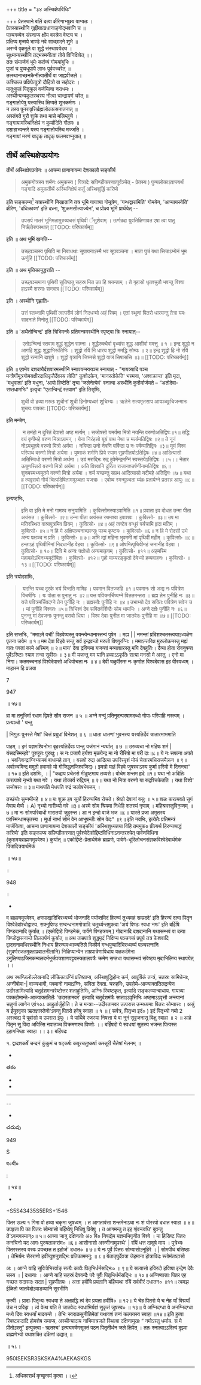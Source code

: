 +++
title = "३४ अस्थिक्षेपविधिः"

+++
प्रेतस्थाने बलिं दत्वा क्षीरेणाभ्युक्ष्य वाग्यतः ।  
प्रेतस्यास्थीनि गृह्णीयात्प्रधानाङ्गोद्भवानि च ॥  
पञ्चगव्येन संस्नाप्य क्षौम वस्त्रेण वेष्ट्य च ।  
प्रक्षिप्य मृन्मये भाण्डे नवे साच्छादने शुभे ॥  
अरण्ये वृक्षमूले वा शुद्धे संस्थापयेदथ ।  
सूक्ष्मान्यस्थीनि तद्भस्मनीत्वा तोये विनिक्षिपेत् ।।  
ततः संमार्जनं भूमेः कर्तव्यं गोमयांबुभिः ।  
पूजां च पुष्पधूपायै लाभः पूर्ववच्चरेत् ॥  
तत्स्थानाच्छनकैर्नीत्वातीर्थे वा जाह्नवीजले ।  
कश्चिच्च प्रक्षिपेत्पुत्रो दौहित्रो वा सहोदरः ।  
मातुःकुलं पितृकुलं वर्जयित्वा नराधमः ।  
अस्थीन्यन्यकुलस्थस्य नीत्वा चान्द्रायणं चरेत् ॥  
गङ्गातोयेषु यस्यास्थि क्षिप्यते शुभकर्मणः ।  
न तस्य पुनरावृत्तिर्ब्रह्मलोकात्सनातनात् ॥  
अस्तंगते गुरौ शुक्रे तथा मासे मलिम्लुचे ।  
गङ्गायामस्थिनिक्षेपं न कुर्यादिति गौतमः ॥  
दशाहाभ्यन्तरे यस्य गङ्गातोयस्थि मज्जति ।  
गङ्गायां मरणं यादृक् तादृक् फलमवाप्नुयात् ॥

## तीर्थे अस्थिक्षेपप्रयोगः

तीर्थे अस्थिक्षेपप्रयोगः ॥ आचम्य प्राणानायम्य देशकालौ सङ्कीर्य 

> अमुकगोत्रस्य शर्मणः अमुकस्य ( पित्रादेः सपिण्डीकरणात्पूर्वञ्चेत् - प्रेतस्य ) पुण्यलोकाऽवाप्त्यर्थं गङ्गादि अमुकतीर्थे अस्थिनिक्षेपं कर्तुं अस्थिशुद्धिं करिष्ये

इति सङ्कल्प्य[^१] यत्रास्थीनि निखातानि तत्र भूमि गायत्र्या गोमूत्रेण, 'गन्धद्वारामिति' गोमयेन, 'आप्यायस्वेति' क्षीरेण, 'दधिक्राव्ण' इति दध्ना, 'शुक्रमसीत्याज्येन', च प्रोक्ष्य भूमिं प्रार्थयेत् --

[^१]: अधिकारार्थं‌ कृच्छ्रत्रयं कृत्वा ।।

> उपसर्प मातरं भूमिमतामुरुव्यचसं पृथिवी ँसुशेवाम् । ऊर्णम्रदा युवतिक्षिणावत एषा त्वा पातु निर्ऋतेरुपस्थात्
[[TODO: परिष्कार्यम्]]

 इति ॥ अथ भूमिं खनति--
 
 > उच्छ्वञ्चस्व पृथिवि मा निबाधथाः सूपायनाऽस्मै भव सूपवञ्चना । माता पुत्रं यथा सिचाऽभ्येनं भूम ऊर्णुहि
 [[TODO: परिष्कार्यम्]]
 
 इति ॥ अथ मृत्तिकामुद्धराति --
 
 > उच्छ्वञ्चमाना पृथिवी सुतिष्ठतु सहस्र मित उप हि श्रयन्ताम् । ते गृहासो धृतश्चुतौ भवन्तु विश्वा हाऽस्मै शरणाः सन्त्वत्र
[[TODO: परिष्कार्यम्]]

 इति । अस्थीनि गृह्णाति-
 
 > उत्तं स्तभ्नामि पृथिवीं त्वत्परीमं लोगं निदधन्मो अहं रिषम् । एतां स्थूणां पितरो धारयन्तु तेत्रा यमः सादनाते मिनोतु
 [[TODO: परिष्कार्यम्]]
 
 इति ॥ 'अथैतोन्विन्द्रं' इति त्रिभिमन्त्रैः प्रतिमन्त्रमस्थीनि स्पृष्ट्वा त्रिः स्नायात्--
 
 >‌ एतोऽन्विन्द्रं स्तवाम शुद्धं शुद्धेन साम्ना । शुद्धैरुक्थैर्वा वृध्वांस शुद्ध आशीर्वा ममत्तु ॥ १ ॥ इन्द्र शुद्धो न आगहि शुद्धः शुद्धाभिरूतिभिः । शुद्धो रयिं नि धारय शुद्धो ममद्धि सोम्यः ॥ २॥ इन्द्र शुद्धो हि नो रयिं शुद्धो रत्नानि दाशुषे । शुद्धो वृत्राणि जिघ्नसे शुद्धो वाजं सिषाससि ॥३॥
 [[TODO: परिष्कार्यम्]] 
 
 इति ॥ एवमेव दशदव्यैर्दशवारमस्थीनि स्नापयन्स्वयञ्च स्नायात् - "गायत्र्यादि पञ्च मन्त्रैर्गोमूत्रगोमयक्षीरदाधिकृतैर्देवस्य त्वेति" कुशोदकेन, 'मानस्तोकेति' भस्मना, 'अश्वक्रान्त' इति मृदा, 'मधुवाता' इति मधुना, 'आपो हिष्टेति' तृचा 'जलेनेत्येवं' स्नात्वा अस्थीनि कुशैर्मार्जयते – “अतोदेवा॰ सप्तधामभिः" इत्यृचा "एतान्विन्द्रं स्तवाम" इति तिसृभिः, 
 
 > शुची वो हव्या मरुतः शुचीनां शुची हिनोम्यध्वरं शुचिभ्यः । ऋतेने सत्यमृतसाप आयञ्च्छुचिजन्मानः शुचयः पावकाः
 [[TODO: परिष्कार्यम्]]
 
 इति मन्त्रेण, 
 
 >‌ न तमंहो न दुरितं देवासो अष्ट मर्त्यम् । सजोषसो यमर्यमा मित्रो नयन्ति वरुणोअतिद्विषः॥१॥ तद्धि वयं वृणीमहे वरुण मित्राऽयमन् । येना निरंहसो यूयं पाथ नेथा च मर्त्यमतिद्विषः ॥२॥ ते नूनं नोऽयभूतये वरुणो मित्रो अर्यमा । नयिष्ठा उनो नेषणि पर्षिष्ठा उ नः पर्षण्यतिद्विषः ॥३॥ यूयं विश्व परिपाथ वरुणो मित्रो अर्यमा । युष्माकं शर्मणि प्रिये स्याम सुप्रणीतयोऽतिद्विषः ॥४॥ आदित्यासो अतिस्त्रिधो वरुणो मित्रो अर्थमा । उग्रं मरुद्भिः रुद्र हुवेमेन्द्रमग्निं स्वस्तयेऽतिद्विषः ।।५।। नेतार ऊषुणस्तिरो वरुणो मित्रो अर्यमा । अति विश्वानि दुरिता राजानश्चर्षणीनामतिद्विषः ॥६॥ शुनमस्मभ्यमूतये वरुणो मित्रो अर्यमा । शर्म यच्छन्तु सप्रथ आदित्यासो यदीमहे अतिद्विषः ॥७॥ यथा ह त्यद्वसवो गौर्यं चित्पदिषिताममुञ्चता यजत्राः । एवोष्व स्मन्मुञ्चता व्यंहः प्रतार्यग्ने प्रतरन्न आयुः ॥८॥ 
 [[TODO: परिष्कार्यम्]]
 
 इत्यष्टभिः, 
 
 > इति वा इति मे मनो गामश्व सनुयामिति । कुवित्सोमस्याऽपामिति ॥१॥ प्रवाता इव दोधत उन्मा पीता अयंसत । कुवित्सो॰ ॥२॥ उन्मा पीता अयंसत रथमश्वा इवाशवः । कुवित्सो॰ ॥३॥ उप मा मतिरस्थित वाश्रापुत्रमिव प्रियम् । कुवित्सो॰ ॥४॥ अहं त्वष्टेव वन्धुरं पर्यचामि हृदा मतिम् । कुवित्सो॰ ॥५॥ न हि मे अक्षिपञ्चनाच्छान्सुः पञ्च कृष्टयः । कुवित्सो॰ ॥६॥ न हि मे रोदसी उभे अन्य पक्षञ्च न प्रति । कुवित्सो॰ ॥ ७॥ अभि द्यां महिना भुवममी मां पृथिवीं महीम् । कुवित्सो॰ ॥८॥ हन्ताऽहं पृथिवीमिमां निदधानीह वेहवा । कुवित्सो॰ ॥९॥ ओषमित्पृथिवीमहं जनानीह वेहवा । कुवित्सो॰ ॥ १०॥ दिवि मे अन्यः पक्षोधो अन्यमाकृषम् । कुवित्सो॰ ॥११॥ अहमस्मि महामहोऽभिनभ्यमुदीषितः । कुवित्सो॰ ॥१२॥ गृहो याम्यरङ्कृतो देवेभ्यो हव्यवाहनः । कुवित्सो॰ ॥१३॥
[[TODO: परिष्कार्यम्]] 
 
 इति त्रयोदशभिः,
 
>‌ यदन्ति यच्च दूरके भयं विन्दति मामिह । पवमान वितज्जहि ॥१॥ पवमानः सो अद्य नः पवित्रेण विचर्षणिः । यः पोता स पुनातु नः ॥२॥ यत्त पवित्रमर्चिष्यग्ने विततमन्तरा । ब्रह्म तेन पुनीहि नः ॥३॥ यत्ते पवित्रमर्चिवदग्ने तेन पुनीहि नः । ब्रह्मसवैः पुनीहि नः ॥४॥ उभाभ्यो देव सवितः पवित्रेण सवेन च । मां पुनीहि विश्वतः ॥५॥ त्रिभिश्वं देव सवितर्वर्शिष्ठैः सोम धामभिः । अग्ने दक्षैः पुनीहि नः ॥६॥ पुनन्तु मां देवजनाः पुनन्तु वसवो धिया । विश्व देवाः पुनीत मा जातवेदः पुनीहि मा ॥७॥ 
[[TODO: परिष्कार्यम्]]

इति सप्तभिः, “ममाऽमे वर्ची' विहवेष्यस्तु वयन्त्वेन्धानास्तन्वं पुषेम । मह्य | | नमन्तां प्रदिशश्चतस्त्वयाऽध्यक्षेण पृतना जयेम ॥ १॥ मम देवा विहवे सन्तु सर्व इन्द्रवन्तो मरुतो विष्णुरग्निः । ममाऽन्तरिक्ष मुरुलोकमस्तु मह्यं वातः पवतां कामे अस्मिन् ॥ २॥ माय' देवा द्रविणमा यजन्तां मय्याशारस्तु मयि देवहूतिः। दैव्या होता रोवनुषन्त पूर्वेऽरिष्टाः स्याम तन्वा सुवीराः ॥ ३॥ मी यजन्तु मम यानि हव्याऽऽकृतिः सत्या मनसो मे अस्तु । एनो मा निगा। कतमच्चनाहं विश्वेदेवासो अधिवोचता नः ॥ ४॥ देवी षळुर्वीरुरु नः कृणोत विश्वदेवास इह वीरयध्वम् । माहास्म हि प्रजया

7

947

॥ ५७॥

ब्रा मा तनूभिर्मा रधाम द्विषते सौम राजन ॥ ५ ॥ अग्ने मन्युं प्रतिनुदन्परषामदब्धो गोपाः परिपाहि नस्त्वम् । प्रत्यञ्चो ' यन्तु

| निगुतः पुनस्ते मैषां' चित्तं प्रबुधां विनेशत् ॥ ६ ॥ धाता धातणां भुवनस्य यस्पतिर्देवं त्रातारमाभमाति

पाहम् । इमं यज्ञमश्विनोभा बृहस्पतिर्देवाः पान्तु यज॑मानं न्यर्थात् ॥ ७ ॥ उरुव्यचा नो महिषः शर्म | यंसदस्मिन्हवे' पुरुहूतः पुरुक्षुः। स नः प्रजायै हर्यश्व मृळयेन्द्र मा नो रीरिषो मा परी दाः॥८॥ ये नः सपत्ना अपते । भवन्त्विन्द्राग्निभ्यामवं बाधामहे तान् । वसवो रुद्रा आदित्या उपरिस्पृशं मोयं चेत्तारमधिराजमैक्रन ॥ ९॥ अर्वाञ्चमिन्द्र ममुतो हवामहे यो गोजिद्धनजिश्वजिद्यः। इमन्नो यज्ञं विहवे जुषस्वाऽस्य कुर्मा हरियो मे दिनन्त्वा" ॥ १०॥ इति दशभिः, । | "कद्राय प्रचेतसे मीढुष्टमाय तव्यसे। वोचेम शन्तम हृदे ॥१॥ यथा नो अदितिः करत्पश्वे नृभ्यो यथा गवे । यथा तोकार्य रुद्रियम् ॥ २॥ यथा नो मित्रा वरुणो या रुद्रश्चिकेतति । यथा विश्वे' सजोषसः ॥ ३॥ माथपति मेधपति रुद्रं जलोषभेषजम् ।

तच्छंयोः सुम्नमीमहे ॥ ४॥ यः शुक्र इव सूर्यो हिरण्यमिव रोचते। श्रेष्ठो देवानां वसुः ॥ ५॥ शन्नः करत्यवते सुगं मेषाय मेष्ये । A) नृभ्यो नारीभ्यो गवे ॥३॥ अस्मे सोम श्रियमा निधेहि शतस्यं नृणाम् । महिश्रवस्तुविन॒म्णम् ॥ ७॥ मा नः सोमपरिबाधी मारातयो जुहुरन्त। आ न इन्दो वाजे भज ॥८॥ यास्ते प्रजा अमृतस्य परस्मिन्धामन्नृतस्य । मूर्धा नार्भा सोम वेन आभूषन्तीः सोम वेदः" ॥९॥ इति नवभिः, इत्येतैः प्रतिमन्त्रं मार्जयित्वा, आचम्य प्राणानायम्य देशकालौ सङ्कीयं 'अस्थिशुध्यतया विहि तममुक० प्रीत्यर्थ हिरण्यश्राद्धं करिष्ये' इति सङ्कल्प्य सपिण्डीकरणात् पूर्वश्चेदेकोद्दिष्टविधिनाऽनन्तरश्चेत् पार्वणविधिना (कुशमयब्राह्मणमुपवेश्य ) कुर्यात् ॥ एकोद्दिष्टे-प्रेतार्थमेकं ब्राह्मणे, पार्वणे-धूरिलोचनसंज्ञकविश्वेदेवार्थमेकं पित्रादित्रयार्थमेकं

॥ ५७॥

।

948

।

-

व ब्राह्मणमुपवेश्य, क्षणपाद्यादिभिरभ्यर्च्य भोजनादि पर्याप्तमिदं हिरण्यं तुभ्यमहं सम्प्रददे' इति हिरण्यं दत्वा पितॄन विश्वेदेवांश्चोद्वास्य. सक्नुपिण्ड सम्बन्धनामगोत्रादि चतुर्थ्यन्तमुक्त्वा 'अयं पिण्डः स्वधा नमः' इति बर्हिषि पिण्डदानादि कुर्यात् । (एकोद्दिष्टे पिण्डमेकं, पार्वणे पिण्डत्रयम् ) गोदानादि दशदानानि यथासम्भवं वा दत्वा पिण्डोद्वासनान्ते तिलतर्पणं कुर्यात् ॥ अथ ताम्रपात्रे शुद्धमृदं निक्षिप्य पञ्चगव्यं प्रपूर्य तत्र केशवादि द्वादशनामभिरस्थीनि निधाय हिरण्यमध्वाज्यतिलै विकीर्य गन्धपुष्पादिभिरभ्यर्च्य पञ्चरत्नानि (सुवर्णरजतमुक्ताप्रवालनीलानि) निक्षिप्यान्येन ताम्रपात्रेणापिधाय यक्षकर्दमेना ऽनुलिप्याऽजिनकम्बलदर्भभूर्जपत्रशाणपट्टवस्त्रतालपत्रैः क्रमेण सप्तधा यथासम्भवं संवेष्ट्य मृदाभिलिप्य स्थापयेत् ।।

अथ स्थण्डिलोल्लेखनादि लौकिकाऽग्निं प्रतिष्ठाप्य, अस्थिशुद्धिहोमः कर्म, आपूर्विकं तन्त्रं, चतस्रः सामिधेन्यः, अग्नीषोमा-| वाज्यभागी, पवमानो नामाऽग्निः, सविता देवता. चरुहविः, उपहोमे-आज्याक्ततिलद्रव्येण उदीरतामित्यादि चतुर्दशमन्त्ररेष्टोत्तर शताहुतिभिः, अग्निः स्विष्टकृत, इत्यादि सङ्कल्प्यान्वाधाय. गायत्र्या पक्कहोमान्ते-आज्याक्ततिलैः 'उदारतामवर' इत्यादि चतुर्दशमंत्रैः सप्ताऽऽवृत्तिभिः अष्टमाऽऽवृत्तौ अन्त्यानां चतुर्णा त्यागेन एवं१०८ आहुर्तार्जुहोति। ते च मन्त्राः--उदीरतामवर उत्परास उन्मध्यमाः पितरः सोम्यासः । असुं य ईयुरवृका ऋतज्ञास्तेनो'ऽवन्तु पितरो हवेषु स्वाहा ॥ १ ॥ ( सर्वत्र, पितृभ्य इदं० ) इदं पितृभ्यो नमो 2 अस्त्वद्य ये पूर्वासो य उपरास ईयुः । ये पार्थिवे रजस्या निषत्ता ये वा नूनं सुवृजनासु विक्षु स्वाहा ॥ २ ॥ आहे पितृन सु विदा अवित्सि नपातञ्च विक्रमणश्च विष्णोः ।। बर्हिषदो ये स्वधयां सुतस्य भजन्त पित्वस्त इहागमिष्ठाः स्वाहा ।। ३॥ बर्हिपदः

१. द्वादशकर्षे चन्दनं कुंकुमं च षट्कर्षः कपूरचतुष्कर्षा कस्तूरी चैतेषां मेलनम् ॥

-

తకం

-

-

--- ---

--

-

చదువు

949

S

ब०बी०

:

॥ ५४॥

-

+S5S43435S5ERS+1546

पितर ऊत्य १ गिमा वो हव्या चकृमा जुषध्वम् । त आगताव॑सा शन्तमेनाऽथा नः शं योररपो दधात स्वाहा ॥ ४॥ उपहृता पि का पितरः सोम्यासो बर्हिष्येषु निधिषु प्रियेषु । त आगमन्तु त इह श्रृंवन्त्वधि' बुवन्तु ते'ऽवन्त्वस्मान्०॥ ५॥ आच्या जानु दक्षिणतोः अ० वि० निषद्येम यज्ञमभिगृणीत विश्वे । मा हिसिष्ट पितरः कनचिनो यद आगः पुरुषताकरांम० ॥६॥ आसौनासो अरुणीनामुपस्थे' | रयिं धत्त दाशुषे माय । पुत्रेभ्यः पितरस्तस्य वस्वः प्रयच्छत त इहोर्ज' दधात० ॥ ७॥ ये नः पूर्वे पितरः सोम्यासोऽनूहिरे । | सोमपीथं बसिष्ठाः । तेभिर्यमः सैरराणो हवींप्युशनुशद्भिः प्रतिकाममनुः ॥ ८॥ येतातृषुर्देवत्रा जेहमाना होत्राविदः स्तोम॑तष्टासो

अः । आग्ने याहि सुवित्रेभिरर्वाङ् सत्यैः कव्यैः पितृभिर्धर्मसद्भिः० ॥ ९॥ ये सत्यासो हविरदो हविष्पा इन्द्रेण देवैः सस्य । | दधानाः । आग्ने याहि सहस्रं देववन्दैः परैः पूर्वैः पितृभिर्धर्मसद्भिः ॥ १०॥ अग्निष्वात्ताः पितर एह गच्छत सदासदः सदत | सुप्रणीतयः । अत्ता हवींषि प्रयतानि बर्हिष्यथा रयिं सर्ववीरं दधातन० ॥११॥ त्वमझ ईळितो जातवेदोऽवाडव्यानि सुरभीणि

कृत्वी । प्रादाः पितृभ्यः स्वधया ते अक्षम्रद्धि त्वं देव प्रयता हवींषि० ॥ १२॥ ये चेह पितरो ये च नेह याँ विद्मयाँ उंच न प्रविझ । त्वं वेत्थ यति ते जातवेदः स्वधाभिर्यज्ञं सुकृतं जुषस्व० ॥ १३॥ ये अग्निदग्धा ये अनग्निदग्धा मध्ये दिवः स्वधयाँ मादयन्ते । तेभिः स्वराळसुनीतिमेतां यथावशं तन्वं कल्पयस्व स्वाहा ॥१४॥ इति हुत्वा स्विष्टकदादि होमशेष समाप्य, अस्थीन्यादाय नाभिमात्रजले स्थित्वा दक्षिणामुखः “ नमोऽस्तु धर्माय. स मे प्रीतोऽस्तु” इत्युक्त्वा · ऋतश्च' इत्यघमर्षणसूक्तं पठन पितृतीर्थन जले क्षिपेत् । ततः स्नात्वाऽऽदित्यं दृझ्वा ब्राह्मणेभ्यो यथाशक्ति दक्षिणां दद्यात् ॥

॥ ५८।

950ISEKSR3SKSKA4%AEKASKGS
